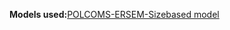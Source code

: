 **Models used:**<a href="/resources/Modelling_in_the_NE_Atlantic.pdf" target="_blank">POLCOMS-ERSEM-Sizebased model</a>
